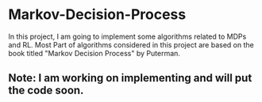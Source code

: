 # Markov-Decision-Process
In this project, I am going to implement some algorithms related to MDPs and RL. Most Part of algorithms considered in this project are based on the book titled "Markov Decision Process" by Puterman. 

## Note: I am working on implementing and will put the code soon. 

